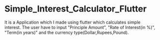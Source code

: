 # Simple_Interest_Calculator_Flutter

It is a Application which I made using flutter which calculates simple interest. The user have to input "Principle Amount", "Rate of Interest(in %)", "Term(in years)" and the currency type(Dollar,Rupees,Pound).
